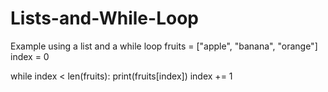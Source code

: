 # Lists-and-While-Loop
 Example using a list and a while loop
fruits = ["apple", "banana", "orange"]
index = 0

while index < len(fruits):
    print(fruits[index])
    index += 1

